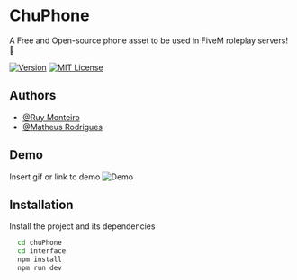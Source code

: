 # ChuPhone
A Free and Open-source phone asset to be used in FiveM roleplay servers! 🤑

[![Version](https://img.shields.io/badge/Version-V.0.1%20BETA-brightgreen?style=flat-square)](https://choosealicense.com/licenses/mit/)
[![MIT License](https://img.shields.io/badge/License-MIT-important?style=flat-square)](https://choosealicense.com/licenses/mit/)


## Authors
- [@Ruy Monteiro](https://www.github.com/ruymon)
- [@Matheus Rodrigues](https://github.com/Muulfz)


## Demo

Insert gif or link to demo
![Demo](https://i.imgur.com/4caMywA.png)


## Installation

Install the project and its dependencies
 

```bash
  cd chuPhone
  cd interface
  npm install
  npm run dev
```
    